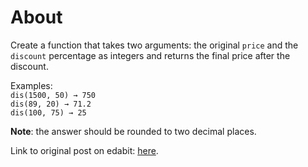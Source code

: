 # About

Create a function that takes two arguments: the original `price` and the `discount` percentage as integers and returns the final price after the discount.

Examples:  
`dis(1500, 50) → 750`  
`dis(89, 20) → 71.2`  
`dis(100, 75) → 25`

**Note**: the answer should be rounded to two decimal places.

Link to original post on edabit: [here](https://edabit.com/challenge/pXyd3nzssstTGbgzo).
